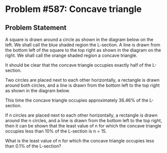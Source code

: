 # Problem #587: Concave triangle 

## Problem Statement 


A square is drawn around a circle as shown in the diagram below on the left.
We shall call the blue shaded region the L-section.
A line is drawn from the bottom left of the square to the top right as shown in the diagram on the right.
We shall call the orange shaded region a concave triangle.




It should be clear that the concave triangle occupies exactly half of the L-section.



Two circles are placed next to each other horizontally, a rectangle is drawn around both circles, and a line is drawn from the bottom left to the top right as shown in the diagram below.




This time the concave triangle occupies approximately 36.46% of the L-section.


If n circles are placed next to each other horizontally, a rectangle is drawn around the n circles, and a line is drawn from the bottom left to the top right, then it can be shown that the least value of n for which the concave triangle occupies less than 10% of the L-section is n = 15.


What is the least value of n for which the concave triangle occupies less than 0.1% of the L-section?

